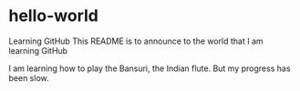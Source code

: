 # hello-world
Learning GitHub
This README is to announce to the world that I am learning GitHub

I am learning how to play the Bansuri, the Indian flute. But my progress has been slow.
